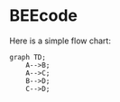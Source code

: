 # BEEcode

Here is a simple flow chart:

```mermaid
graph TD;
    A-->B;
    A-->C;
    B-->D;
    C-->D;
```
